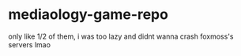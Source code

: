# mediaology-game-repo
only like 1/2 of them, i was too lazy and didnt wanna crash foxmoss's servers lmao
